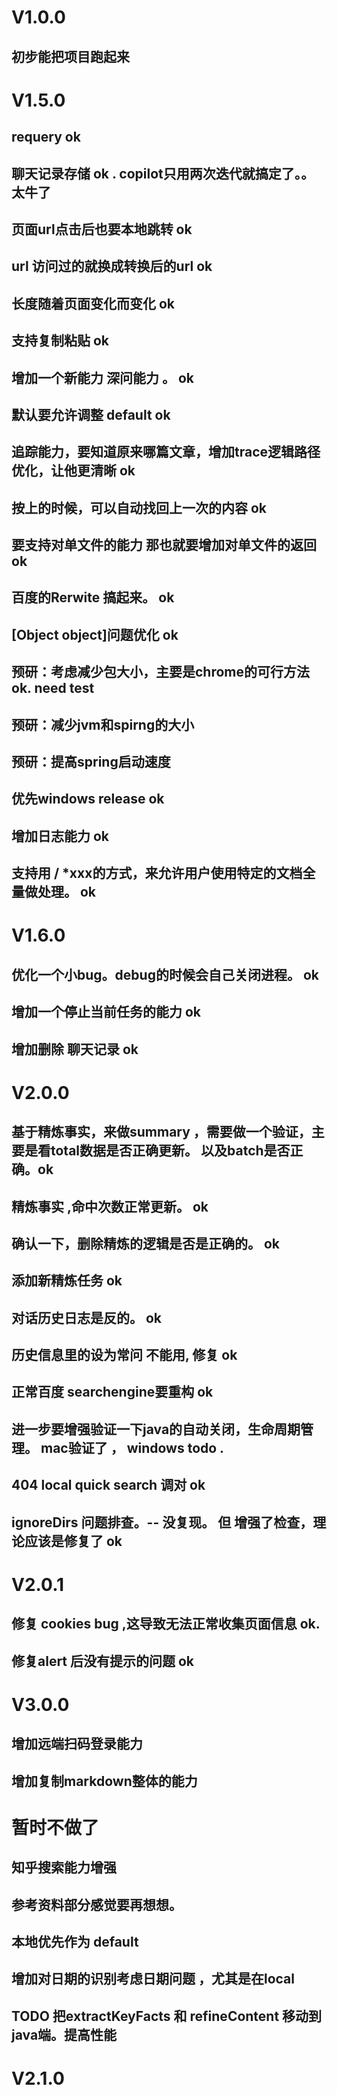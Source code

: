 # V1.0.0
## 初步能把项目跑起来

# V1.5.0 
## requery ok
## 聊天记录存储 ok . copilot只用两次迭代就搞定了。。太牛了
## 页面url点击后也要本地跳转 ok
## url 访问过的就换成转换后的url ok
## 长度随着页面变化而变化 ok
## 支持复制粘贴 ok
## 增加一个新能力 深问能力 。 ok
## 默认要允许调整 default ok 
## 追踪能力，要知道原来哪篇文章，增加trace逻辑路径优化，让他更清晰 ok
## 按上的时候，可以自动找回上一次的内容 ok
## 要支持对单文件的能力 那也就要增加对单文件的返回 ok
## 百度的Rerwite 搞起来。 ok 
## [Object object]问题优化 ok
## 预研：考虑减少包大小，主要是chrome的可行方法 ok. need test
## 预研：减少jvm和spirng的大小
## 预研：提高spring启动速度 
## 优先windows release ok
## 增加日志能力 ok
## 支持用 / *xxx的方式，来允许用户使用特定的文档全量做处理。 ok 

# V1.6.0
## 优化一个小bug。debug的时候会自己关闭进程。 ok

## 增加一个停止当前任务的能力 ok
## 增加删除 聊天记录 ok



# V2.0.0
## 基于精炼事实，来做summary ，需要做一个验证，主要是看total数据是否正确更新。 以及batch是否正确。ok 
## 精炼事实 ,命中次数正常更新。  ok
## 确认一下，删除精炼的逻辑是否是正确的。 ok
## 添加新精炼任务 ok
## 对话历史日志是反的。 ok
## 历史信息里的设为常问 不能用, 修复  ok
## 正常百度 searchengine要重构 ok
## 进一步要增强验证一下java的自动关闭，生命周期管理。 mac验证了 ， windows todo .
## 404 local quick search 调对  ok 
## ignoreDirs 问题排查。-- 没复现。 但 增强了检查，理论应该是修复了 ok


# V2.0.1
## 修复 cookies bug  ,这导致无法正常收集页面信息 ok. 
## 修复alert 后没有提示的问题 ok 

# V3.0.0
## 增加远端扫码登录能力 
## 增加复制markdown整体的能力


# 暂时不做了
## 知乎搜索能力增强
## 参考资料部分感觉要再想想。 
## 本地优先作为 default 
## 增加对日期的识别考虑日期问题 ，尤其是在local
## TODO 把extractKeyFacts 和 refineContent 移动到java端。提高性能

# V2.1.0 